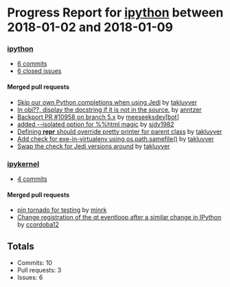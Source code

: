 # Progress Report for [ipython](https://github.com/ipython) between 2018-01-02 and 2018-01-09

### [ipython](https://github.com/ipython/ipython)
-  [6 commits](https://github.com/ipython/ipython/compare/master@%7B1514880000%7D...master@%7B1515484800%7D)
-  [6 closed issues](https://github.com/ipython/ipython/issues?utf8=%E2%9C%93&q=is%3Aissue%20closed%3A2018-01-02..2018-01-09)

#### Merged pull requests
- [Skip our own Python completions when using Jedi](https://github.com/ipython/ipython/pull/10969) by [takluyver](https://github.com/takluyver)
- [In obj??, display the docstring if it is not in the source.](https://github.com/ipython/ipython/pull/10966) by [anntzer](https://github.com/anntzer)
- [Backport PR #10958 on branch 5.x](https://github.com/ipython/ipython/pull/10965) by [meeseeksdev[bot]](https://github.com/apps/meeseeksdev)
- [added --isolated option for %%html magic](https://github.com/ipython/ipython/pull/10962) by [sjdv1982](https://github.com/sjdv1982)
- [Defining __repr__ should override pretty printer for parent class](https://github.com/ipython/ipython/pull/10959) by [takluyver](https://github.com/takluyver)
- [Add check for exe-in-virtualenv using os.path.samefile()](https://github.com/ipython/ipython/pull/10957) by [takluyver](https://github.com/takluyver)
- [Swap the check for Jedi versions around](https://github.com/ipython/ipython/pull/10956) by [takluyver](https://github.com/takluyver)

### [ipykernel](https://github.com/ipython/ipykernel)
-  [4 commits](https://github.com/ipython/ipykernel/compare/master@%7B1514880000%7D...master@%7B1515484800%7D)

#### Merged pull requests
- [pin tornado for testing](https://github.com/ipython/ipykernel/pull/294) by [minrk](https://github.com/minrk)
- [Change registration of the qt eventloop after a similar change in IPython](https://github.com/ipython/ipykernel/pull/293) by [ccordoba12](https://github.com/ccordoba12)

## Totals
- Commits: 10
- Pull requests: 3
- Issues: 6
